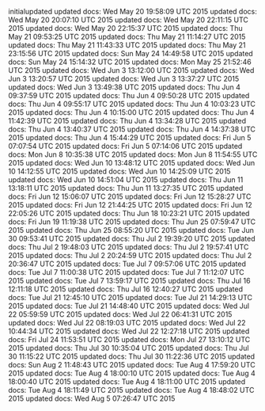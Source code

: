 initialupdated
updated docs: Wed May 20 19:58:09 UTC 2015
updated docs: Wed May 20 20:07:10 UTC 2015
updated docs: Wed May 20 22:11:15 UTC 2015
updated docs: Wed May 20 22:15:37 UTC 2015
updated docs: Thu May 21 09:53:25 UTC 2015
updated docs: Thu May 21 11:14:27 UTC 2015
updated docs: Thu May 21 11:43:33 UTC 2015
updated docs: Thu May 21 23:15:56 UTC 2015
updated docs: Sun May 24 14:49:58 UTC 2015
updated docs: Sun May 24 15:14:32 UTC 2015
updated docs: Mon May 25 21:52:46 UTC 2015
updated docs: Wed Jun 3 13:12:00 UTC 2015
updated docs: Wed Jun 3 13:20:57 UTC 2015
updated docs: Wed Jun 3 13:37:27 UTC 2015
updated docs: Wed Jun 3 13:49:38 UTC 2015
updated docs: Thu Jun 4 09:37:59 UTC 2015
updated docs: Thu Jun 4 09:50:28 UTC 2015
updated docs: Thu Jun 4 09:55:17 UTC 2015
updated docs: Thu Jun 4 10:03:23 UTC 2015
updated docs: Thu Jun 4 10:15:00 UTC 2015
updated docs: Thu Jun 4 11:42:39 UTC 2015
updated docs: Thu Jun 4 13:34:28 UTC 2015
updated docs: Thu Jun 4 13:40:37 UTC 2015
updated docs: Thu Jun 4 14:37:38 UTC 2015
updated docs: Thu Jun 4 15:44:29 UTC 2015
updated docs: Fri Jun 5 07:07:54 UTC 2015
updated docs: Fri Jun 5 07:14:06 UTC 2015
updated docs: Mon Jun 8 10:35:38 UTC 2015
updated docs: Mon Jun 8 11:54:55 UTC 2015
updated docs: Wed Jun 10 13:48:12 UTC 2015
updated docs: Wed Jun 10 14:12:55 UTC 2015
updated docs: Wed Jun 10 14:25:09 UTC 2015
updated docs: Wed Jun 10 14:51:04 UTC 2015
updated docs: Thu Jun 11 13:18:11 UTC 2015
updated docs: Thu Jun 11 13:27:35 UTC 2015
updated docs: Fri Jun 12 15:06:07 UTC 2015
updated docs: Fri Jun 12 15:28:27 UTC 2015
updated docs: Fri Jun 12 21:44:25 UTC 2015
updated docs: Fri Jun 12 22:05:26 UTC 2015
updated docs: Thu Jun 18 10:23:21 UTC 2015
updated docs: Fri Jun 19 11:19:38 UTC 2015
updated docs: Thu Jun 25 07:59:47 UTC 2015
updated docs: Thu Jun 25 08:55:20 UTC 2015
updated docs: Tue Jun 30 09:53:41 UTC 2015
updated docs: Thu Jul 2 19:39:20 UTC 2015
updated docs: Thu Jul 2 19:48:03 UTC 2015
updated docs: Thu Jul 2 19:57:41 UTC 2015
updated docs: Thu Jul 2 20:24:59 UTC 2015
updated docs: Thu Jul 2 20:36:47 UTC 2015
updated docs: Tue Jul 7 09:57:06 UTC 2015
updated docs: Tue Jul 7 11:00:38 UTC 2015
updated docs: Tue Jul 7 11:12:07 UTC 2015
updated docs: Tue Jul 7 13:59:17 UTC 2015
updated docs: Thu Jul 16 12:11:18 UTC 2015
updated docs: Thu Jul 16 12:40:27 UTC 2015
updated docs: Tue Jul 21 12:45:10 UTC 2015
updated docs: Tue Jul 21 14:29:13 UTC 2015
updated docs: Tue Jul 21 14:48:40 UTC 2015
updated docs: Wed Jul 22 05:59:59 UTC 2015
updated docs: Wed Jul 22 06:41:31 UTC 2015
updated docs: Wed Jul 22 08:19:03 UTC 2015
updated docs: Wed Jul 22 10:44:34 UTC 2015
updated docs: Wed Jul 22 12:27:18 UTC 2015
updated docs: Fri Jul 24 11:53:51 UTC 2015
updated docs: Mon Jul 27 13:10:12 UTC 2015
updated docs: Thu Jul 30 10:35:04 UTC 2015
updated docs: Thu Jul 30 11:15:22 UTC 2015
updated docs: Thu Jul 30 11:22:36 UTC 2015
updated docs: Sun Aug 2 11:48:43 UTC 2015
updated docs: Tue Aug 4 17:59:20 UTC 2015
updated docs: Tue Aug 4 18:00:10 UTC 2015
updated docs: Tue Aug 4 18:00:40 UTC 2015
updated docs: Tue Aug 4 18:11:00 UTC 2015
updated docs: Tue Aug 4 18:11:49 UTC 2015
updated docs: Tue Aug 4 18:48:02 UTC 2015
updated docs: Wed Aug 5 07:26:47 UTC 2015
